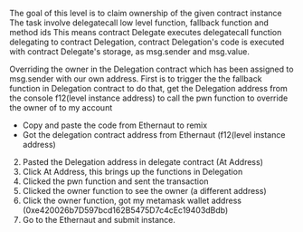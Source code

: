The goal of this level is to claim ownership of the given contract instance
The task involve delegatecall low level function, fallback function and method ids
This means contract Delegate executes delegatecall function delegating to contract Delegation, contract Delegation's code is executed
with contract Delegate's storage, as msg.sender and msg.value.

Overriding the owner in the Delegation contract which has been assigned to msg.sender with our own address.
First is to trigger the the fallback function in Delegation contract to do that, get the Delegation address from the console f12(level instance address) to call the pwn function to override the owner of to my account
* Copy and paste the code from Ethernaut to remix
* Got the delegation contract address from Ethernaut (f12(level instance address)
2. Pasted the Delegation address in delegate contract (At Address)
3. Click At Address, this brings up the functions in Delegation
4. Clicked the pwn function and sent the transaction
3. Clicked the owner function to see the owner (a different address)
5. Click the owner function, got my metamask wallet address (0xe420026b7D597bcd162B5475D7c4cEc19403dBdb)
6. Go to the Ethernaut and submit instance.
